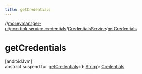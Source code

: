 ```yaml
---
title: getCredentials
---
```

//[moneymanager-ui](../../../index.html)/[com.tink.service.credentials](../index.html)/[CredentialsService](index.html)/[getCredentials](get-credentials.html)



# getCredentials



[androidJvm]\
abstract suspend fun [getCredentials](get-credentials.html)(id: [String](https://kotlinlang.org/api/latest/jvm/stdlib/kotlin/-string/index.html)): [Credentials](../../com.tink.model.credentials/-credentials/index.html)




